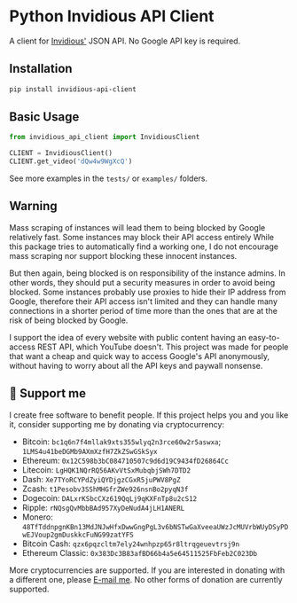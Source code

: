 # Python Invidious API Client

A client for [Invidious'](https://invidious.io/) JSON API. No Google API key is required.

## Installation

```bash
pip install invidious-api-client
```

## Basic Usage

```python
from invidious_api_client import InvidiousClient

CLIENT = InvidiousClient()
CLIENT.get_video('dQw4w9WgXcQ')
```

See more examples in the `tests/` or `examples/` folders.

## Warning

Mass scraping of instances will lead them to being blocked by Google relatively fast. Some instances may block their API access entirely
While this package tries to automatically find a working one, I do not encourage mass scraping nor support blocking these innocent instances.

But then again, being blocked is on responsibility of the instance admins. In other words, they should put a security measures in order to avoid being blocked.
Some instances probably use proxies to hide their IP address from Google, therefore their API access isn't limited and they can handle many connections in a
shorter period of time more than the ones that are at the risk of being blocked by Google.

I support the idea of every website with public content having an easy-to-access REST API, which YouTube doesn't. This project was made for people that want a cheap and quick way to access Google's API anonymously, without having to worry about all the API keys and paywall nonsense.

## 🎁 Support me

I create free software to benefit people.
If this project helps you and you like it, consider supporting me by donating via cryptocurrency:

- Bitcoin: `bc1q6n7f4mllak9xts355wlyq2n3rce60w2r5aswxa`; `1LMS4u41beDGMb9AXmXzfH7ZkZSwGSkSyx`
- Ethereum: `0x12C598b3bC084710507c9d6d19C9434fD26864Cc`
- Litecoin: `LgHQK1NQrRQ56AKvVtSxMubqbjSWh7DTD2`
- Dash: `Xe7TYoRCYPdZyiQYDjgzCGxR5juPWV8PgZ`
- Zcash: `t1Pesobv3SShMHGfrZWe926nsnBo2pyqN3f`
- Dogecoin: `DALxrKSbcCXz619QqLj9qKXFnTp8u2cS12`
- Ripple: `rNQsgQvMbbBAd957XyDeNudA4jLH1ANERL`
- Monero: `48TfTddnpgnKBn13MdJNJwHfxDwwGngPgL3v6bNSTwGaXveeaUWzJcMUVrbWUyDSyPDwEJVoup2gmDuskkcFuNG99zatYFS`
- Bitcoin Cash: `qzx6pqzcltm7ely24wnhpzp65r8ltrqgeuevtrsj9n`
- Ethereum Classic: `0x383Dc3B83afBD66b4a5e64511525FbFeb2C023Db`

More cryptocurrencies are supported. If you are interested in donating with a different one, please [E-mail me](mailto:me@kevo.link).
No other forms of donation are currently supported.
